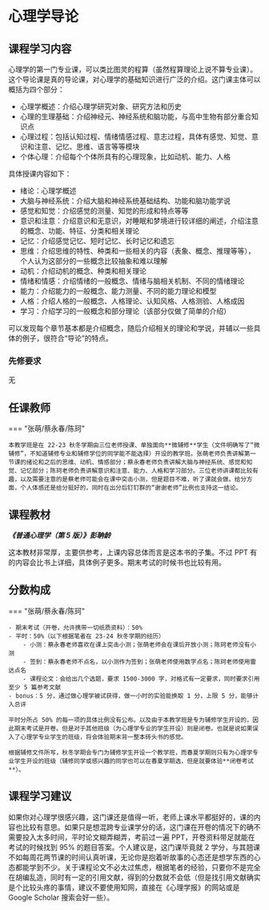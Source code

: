 # 心理学导论

## 课程学习内容

心理学的第一门专业课，可以类比图灵的程算（虽然程算理论上说不算专业课）。这个导论课是真的导论课，对心理学的基础知识进行广泛的介绍。这门课主体可以概括为四个部分：

- 心理学概述：介绍心理学研究对象、研究方法和历史
- 心理的生理基础：介绍神经元、神经系统和脑功能，与高中生物有部分重合知识点
- 心理过程：包括认知过程、情绪情感过程、意志过程，具体有感觉、知觉、意识和注意、记忆、思维、语言等等模块
- 个体心理：介绍每个个体所具有的心理现象，比如动机、能力、人格

具体授课内容如下：

- 绪论：心理学概述
- 大脑与神经系统：介绍大脑和神经系统基础结构、功能和脑功能学说
- 感觉和知觉：介绍感觉的测量、知觉的形成和特点等等
- 意识和注意：介绍意识和无意识，对睡眠和梦境进行较详细的阐述，介绍注意的概念、功能、特征、分类和相关理论
- 记忆：介绍感觉记忆、短时记忆、长时记忆和遗忘
- 思维：介绍思维的特性、种类和一些相关的内容（表象、概念、推理等等），个人认为这部分的一些概念比较抽象和难以理解
- 动机：介绍动机的概念、种类和相关理论
- 情绪和情感：介绍情绪的一般概念、情绪与脑相关机制、不同的情绪理论
- 能力：介绍能力的一般概念、能力测量、不同的能力理论和模型
- 人格：介绍人格的一般概念、人格理论、认知风格、人格测验、人格成因
- 学习：介绍学习的一般概念和部分理论（该部分仅做了简单的介绍）

可以发现每个章节基本都是介绍概念，随后介绍相关的理论和学说，并辅以一些具体的例子，很符合“导论”的特点。

### 先修要求

无

## 任课教师

=== "张萌/蔡永春/陈珂"

    本教学班是在 22-23 秋冬学期由三位老师授课、单独面向**微辅修**学生（文件明确写了“微辅修”，不知道辅修专业和辅修学位的同学能不能选择）开设的教学班。张萌老师负责讲解第一节课的绪论和之后的思维、动机、情感部分；蔡永春老师负责讲解大脑与神经系统、感觉和知觉、记忆部分；陈珂老师负责讲解意识和注意、能力、人格和学习部分。三位老师讲课都比较有趣，以及需要注意的是蔡老师可能会在课中突击小测，但是题目不难，听了课就会做。给分方面，个人体感还是给分挺好的，同时在出分后钉钉群的“谢谢老师”比例也支持这一结论。

## 课程教材

***《普通心理学（第 5 版）》彭聃龄***

这本教材非常厚，主要供参考，上课内容总体而言是这本书的子集。不过 PPT 有的内容会比书上详细，具体例子更多。期末考试的时候书也比较有用。

## 分数构成

=== "张萌/蔡永春/陈珂"

    - 期末考试（开卷，允许携带一切纸质资料）：50%
    - 平时：50%（以下根据笔者在 23-24 秋冬学期的经历）
        - 小测：蔡永春老师喜欢在课上突击小测；张萌老师会在课后开放小测；陈珂老师没有小测
        - 签到：蔡永春老师不点名，以小测作为签到；张萌老师使用数字点名；陈珂老师使用雷达点名
        - 课程论文：会给出几个选题，要求 1500-3000 字，对格式有一定要求，同时要求引用至少 5 篇参考文献
    - bonus：5 分，通过做心理学被试获得，做一小时的实验能换取 1 分，上限 5 分，能够计入总评
    
    平时分所占 50% 的每一项的具体比例没有公布。以及由于本教学班是专为辅修学生开设的，因此期末考试是开卷。但是对于其他班级（为心理学专业的学生开设）则是闭卷。也就是说如果误入了心理学专业学生的班级，将会体验期末背一整本砖头书的感觉。
    
    根据辅修文件所写，秋冬学期会专门为辅修学生开设一个教学班，而春夏学期则只有为心理学专业学生开设的班级（辅修同学或感兴趣的同学也可以在春夏学期选，但是就要体验**闭卷考试**）。

## 课程学习建议

如果你对心理学很感兴趣，这门课还是值得一听，老师上课水平都挺好的，课的内容也比较有意思。如果只是想混跨专业课学分的话，这门课在开卷的情况下的确不需要投入太多时间，平时论文糊弄糊弄，考前过一遍 PPT，开卷资料带足就能在考试的时候找到 95% 的题目答案。个人建议是，这门课毕竟就 2 学分，与其翘课不如每周花两节课的时间认真听课，无论你是抱着听故事的心态还是想学东西的心态都能学到不少。关于课程论文不必太过焦虑，根据笔者的经验，只要你不是完全在胡编乱造，同时有一定的引用文献，得到的分数就不会低（但是找引用文献确实是个比较头疼的事情，建议不要使用知网，直接在《心理学报》的网站或是 Google Scholar 搜索会好一些）。